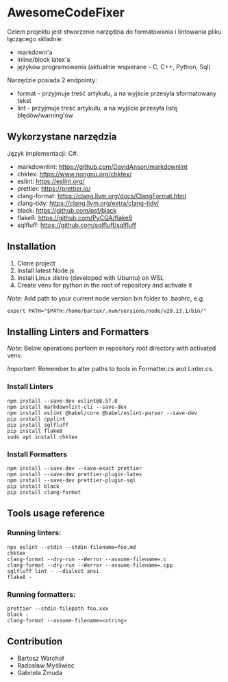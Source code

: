 # AwesomeCodeFixer

Celem projektu jest stworzenie narzędzia do formatowania i lintowania pliku łączącego składnie:
- markdown'a
- inline/block latex'a
- języków programowania (aktualnie wspierane - C, C++, Python, Sql)

Narzędzie posiada 2 endpointy:
- format - przyjmuje treść artykułu, a na wyjście przesyła sformatowany tekst
- lint - przyjmuje treść artykułu, a na wyjście przesyła listę błędów/warning'ów

## Wykorzystane narzędzia
Język implementacji: C#.

- markdownlint: https://github.com/DavidAnson/markdownlint
- chktex: https://www.nongnu.org/chktex/
- eslint: https://eslint.org/
- prettier: https://prettier.io/
- clang-format: https://clang.llvm.org/docs/ClangFormat.html
- clang-tidy: https://clang.llvm.org/extra/clang-tidy/
- black: https://github.com/psf/black
- flake8: https://github.com/PyCQA/flake8
- sqlfluff: https://github.com/sqlfluff/sqlfluff

## Installation
1. Clone project
2. Install latest Node.js
3. Install Linux distro (developed with Ubuntu) on WSL
4. Create venv for python in the root of repository and activate it

*Note:* Add path to your current node version bin folder to .bashrc, e.g. 
```
export PATH="$PATH:/home/bartex/.nvm/versions/node/v20.13.1/bin/"
```
## Installing Linters and Formatters
*Note:* Below operations perform in repository root directory with activated venv.

*Important:* Remember to alter paths to tools in Formatter.cs and Linter.cs. 

### Install Linters
   
```
npm install --save-dev eslint@8.57.0
npm install markdownlint-cli --save-dev
npm install eslint @babel/core @babel/eslint-parser --save-dev
pip install cpplint
pip install sqlfluff
pip install flake8
sudo apt install chktex
```

### Install Formatters
```
npm install --save-dev --save-exact prettier
npm install --save-dev prettier-plugin-latex
npm install --save-dev prettier-plugin-sql
pip install black
pip install clang-format
```
## Tools usage reference 

### Running linters:
```
npx eslint --stdin --stdin-filename=foo.md
chktex
clang-format --dry-run --Werror --assume-filename=.c
clang-format --dry-run --Werror --assume-filename=.cpp
sqlfluff lint - --dialect ansi
flake8 -
```

### Running formatters:
```
prettier --stdin-filepath foo.xxx
black -
clang-format --assume-filename=<string> 
```

## Contribution
- Bartosz Warchoł
- Radosław Myśliwiec
- Gabriela Żmuda
